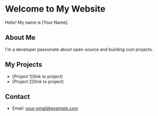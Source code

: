 # Welcome to My Website

Hello! My name is [Your Name].

## About Me
I'm a developer passionate about open-source and building cool projects.

## My Projects
- [Project 1](link to project)
- [Project 2](link to project)

## Contact
- Email: your-email@example.com
